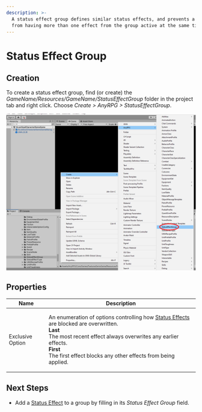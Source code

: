 ```yaml
---
description: >-
  A status effect group defines similar status effects, and prevents a character
  from having more than one effect from the group active at the same time.
---
```


# Status Effect Group

## Creation

To create a status effect group, find (or create) the _GameName/Resources/GameName/StatusEffectGroup_ folder in the project tab and right click.  Choose _Create > AnyRPG > StatusEffectGroup_.

![](<../.gitbook/assets/image (6) (3).png>)

## Properties

| Name             | Description                                                                                                                                                                                                                                                                                                                      |
| ---------------- | -------------------------------------------------------------------------------------------------------------------------------------------------------------------------------------------------------------------------------------------------------------------------------------------------------------------------------- |
| Exclusive Option | <p>An enumeration of options controlling how <a href="ability-effects/status-effect.md">Status Effects</a> are blocked are overwritten.<br><strong>Last</strong><br>The most recent effect always overwrites any earlier effects.<br><strong>First</strong><br>The first effect blocks any other effects from being applied.</p> |

## Next Steps

* Add a [Status Effect](ability-effects/status-effect.md) to a group by filling in its _Status Effect Group_ field.
